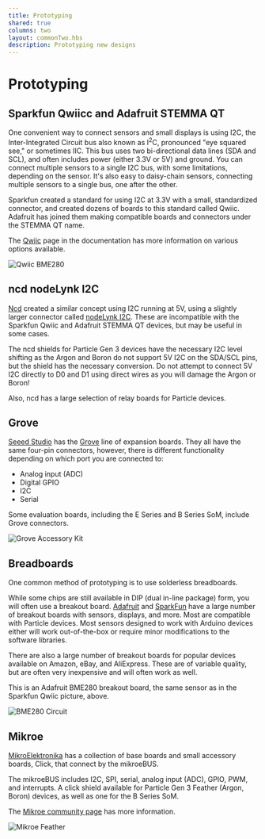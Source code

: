 ```yaml
---
title: Prototyping
shared: true
columns: two
layout: commonTwo.hbs
description: Prototyping new designs
---
```


# Prototyping


## Sparkfun Qwiicc and Adafruit STEMMA QT

One convenient way to connect sensors and small displays is using I2C, the Inter-Integrated Circuit bus also known as I<sup>2</sup>C, pronounced "eye squared see," or sometimes IIC. This bus uses two bi-directional data lines (SDA and SCL), and often includes power (either 3.3V or 5V) and ground. You can connect multiple sensors to a single I2C bus, with some limitations, depending on the sensor. It's also easy to daisy-chain sensors, connecting multiple sensors to a single bus, one after the other.

Sparkfun created a standard for using I2C at 3.3V with a small, standardized connector, and created dozens of boards to this standard called Qwiic. Adafruit has joined them making compatible boards and connectors under the STEMMA QT name.
 
The [Qwiic](/community/qwiic/) page in the documentation has more information on various options available.

![Qwiic BME280](/assets/images/qwiic/qwiic-bme280.jpg)

## ncd nodeLynk I2C

[Ncd](https://ncd.io) created a similar concept using I2C running at 5V, using a slightly larger connector called [nodeLynk I2C](https://ncd.io/nodelynk-i2c/). These are incompatible with the Sparkfun Qwiic and Adafruit STEMMA QT devices, but may be useful in some cases. 

The ncd shields for Particle Gen 3 devices have the necessary I2C level shifting as the Argon and Boron do not support 5V I2C on the SDA/SCL pins, but the shield has the necessary conversion. Do not attempt to connect 5V I2C directly to D0 and D1 using direct wires as you will damage the Argon or Boron!

Also, ncd has a large selection of relay boards for Particle devices.

## Grove

[Seeed Studio](https://www.seeedstudio.com/) has the [Grove](https://www.seeedstudio.com/category/Grove-c-1003.html) line of expansion boards. They all have the same four-pin connectors, however, there is different functionality depending on which port you are connected to:

- Analog input (ADC)
- Digital GPIO
- I2C
- Serial

Some evaluation boards, including the E Series and B Series SoM, include Grove connectors.

![Grove Accessory Kit](/assets/images/accessories/grove-kit.jpg)

## Breadboards

One common method of prototyping is to use solderless breadboards.

While some chips are still available in DIP (dual in-line package) form, you will often use a breakout board. [Adafruit](https://adafruit.com) and [SparkFun](https://sparkfun.com) have a large number of breakout boards with sensors, displays, and more. Most are compatible with Particle devices. Most sensors designed to work with Arduino devices either will work out-of-the-box or require minor modifications to the software libraries.

There are also a large number of breakout boards for popular devices available on Amazon, eBay, and AliExpress. These are of variable quality, but are often very inexpensive and will often work as well.

This is an Adafruit BME280 breakout board, the same sensor as in the Sparkfun Qwiic picture, above.

![BME280 Circuit](/assets/images/i2c-faq-bme280.jpg)

## Mikroe

[MikroElektronika](https://www.mikroe.com/) has a collection of base boards and small accessory boards, Click, that connect by the mikroeBUS. 

The mikroeBUS includes I2C, SPI, serial, analog input (ADC), GPIO, PWM, and interrupts. A click shield available for Particle Gen 3 Feather (Argon, Boron) devices, as well as one for the B Series SoM. 

The [Mikroe community page](/community/mikroe/) has more information.

![Mikroe Feather](/assets/images/prototyping/mikroe-feather.png)


